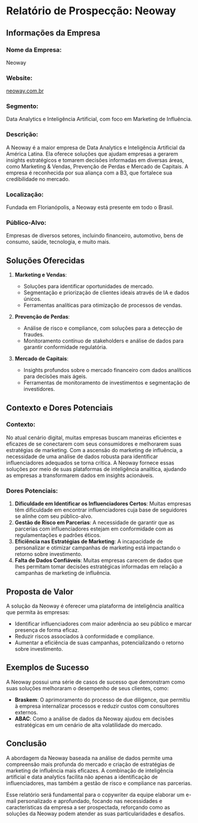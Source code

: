 # Relatório de Prospecção: Neoway

## Informações da Empresa

### Nome da Empresa: 
Neoway

### Website:
[neoway.com.br](http://www.neoway.com.br)

### Segmento:
Data Analytics e Inteligência Artificial, com foco em Marketing de Influência.

### Descrição:
A Neoway é a maior empresa de Data Analytics e Inteligência Artificial da América Latina. Ela oferece soluções que ajudam empresas a gerarem insights estratégicos e tomarem decisões informadas em diversas áreas, como Marketing & Vendas, Prevenção de Perdas e Mercado de Capitais. A empresa é reconhecida por sua aliança com a B3, que fortalece sua credibilidade no mercado.

### Localização:
Fundada em Florianópolis, a Neoway está presente em todo o Brasil.

### Público-Alvo:
Empresas de diversos setores, incluindo financeiro, automotivo, bens de consumo, saúde, tecnologia, e muito mais.

## Soluções Oferecidas

1. **Marketing e Vendas**:
   - Soluções para identificar oportunidades de mercado.
   - Segmentação e priorização de clientes ideais através de IA e dados únicos.
   - Ferramentas analíticas para otimização de processos de vendas.

2. **Prevenção de Perdas**:
   - Análise de risco e compliance, com soluções para a detecção de fraudes.
   - Monitoramento contínuo de stakeholders e análise de dados para garantir conformidade regulatória.

3. **Mercado de Capitais**:
   - Insights profundos sobre o mercado financeiro com dados analíticos para decisões mais ágeis.
   - Ferramentas de monitoramento de investimentos e segmentação de investidores.

## Contexto e Dores Potenciais

### Contexto:
No atual cenário digital, muitas empresas buscam maneiras eficientes e eficazes de se conectarem com seus consumidores e melhorarem suas estratégias de marketing. Com a ascensão do marketing de influência, a necessidade de uma análise de dados robusta para identificar influenciadores adequados se torna crítica. A Neoway fornece essas soluções por meio de suas plataformas de inteligência analítica, ajudando as empresas a transformarem dados em insights acionáveis.

### Dores Potenciais:
1. **Dificuldade em Identificar os Influenciadores Certos**: Muitas empresas têm dificuldade em encontrar influenciadores cuja base de seguidores se alinhe com seu público-alvo.
2. **Gestão de Risco em Parcerias**: A necessidade de garantir que as parcerias com influenciadores estejam em conformidade com as regulamentações e padrões éticos.
3. **Eficiência nas Estratégias de Marketing**: A incapacidade de personalizar e otimizar campanhas de marketing está impactando o retorno sobre investimento.
4. **Falta de Dados Confiáveis**: Muitas empresas carecem de dados que lhes permitam tomar decisões estratégicas informadas em relação a campanhas de marketing de influência.

## Proposta de Valor

A solução da Neoway é oferecer uma plataforma de inteligência analítica que permita às empresas:
- Identificar influenciadores com maior aderência ao seu público e marcar presença de forma eficaz.
- Reduzir riscos associados à conformidade e compliance.
- Aumentar a eficiência de suas campanhas, potencializando o retorno sobre investimento.

## Exemplos de Sucesso
A Neoway possui uma série de casos de sucesso que demonstram como suas soluções melhoraram o desempenho de seus clientes, como:
- **Braskem**: O aprimoramento do processo de due diligence, que permitiu à empresa internalizar processos e reduzir custos com consultores externos.
- **ABAC**: Como a análise de dados da Neoway ajudou em decisões estratégicas em um cenário de alta volatilidade do mercado.

## Conclusão
A abordagem da Neoway baseada na análise de dados permite uma compreensão mais profunda do mercado e criação de estratégias de marketing de influência mais eficazes. A combinação de inteligência artificial e data analytics facilita não apenas a identificação de influenciadores, mas também a gestão de risco e compliance nas parcerias.

Esse relatório será fundamental para o copywriter da equipe elaborar um e-mail personalizado e aprofundado, focando nas necessidades e características da empresa a ser prospectada, reforçando como as soluções da Neoway podem atender as suas particularidades e desafios.